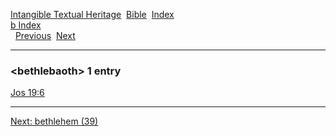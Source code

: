 [Intangible Textual Heritage](../../index)  [Bible](../index) 
[Index](index)   
[b Index](_b_)  
  [Previous](c01370)  [Next](c01372) 

------------------------------------------------------------------------

### &lt;bethlebaoth&gt; 1 entry

[Jos 19:6](../kjv/jos019.htm#006)  

------------------------------------------------------------------------

[Next: bethlehem (39)](c01372)
